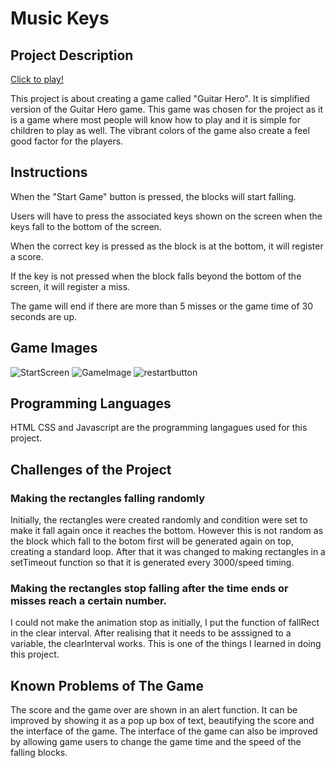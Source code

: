 # Music Keys

## Project Description

[Click to play!](https://eugenelye.github.io/MusicKeys/)

This project is about creating a game called "Guitar Hero". It is simplified version of the Guitar Hero game. This game was chosen for the project as it is a game where most people will know how to play and it is simple for children to play as well. The vibrant colors of the game also create a feel good factor for the players.


## Instructions
When the "Start Game" button is pressed, the blocks will start falling. 

Users will have to press the associated keys shown on the screen when the keys fall to the bottom of the screen. 

When the correct key is pressed as the block is at the bottom, it will register a score. 

If the key is not pressed when the block falls beyond the bottom of the screen, it will register a miss. 

The game will end if there are more than 5 misses or the game time of 30 seconds are up. 

## Game Images

![StartScreen](https://i.ibb.co/nLbM3np/Screenshot-2022-06-09-at-3-33-51-PM.png)
![GameImage](https://i.ibb.co/hLXHXKq/Screenshot-2022-06-09-at-4-03-05-PM.png)
![restartbutton](https://i.ibb.co/s1wsbK0/Screenshot-2022-06-09-at-4-04-50-PM.png)

## Programming Languages 
HTML CSS and Javascript are the programming langagues used for this project. 

## Challenges of the Project    

### Making the rectangles falling randomly
Initially, the rectangles were created randomly and condition were set to make it fall again once it reaches the bottom. However this is not random as the block which fall to the botom first will be generated again on top, creating a standard loop. After that it was changed to making rectangles in a setTimeout function so that it is generated every 3000/speed timing.

### Making the rectangles stop falling after the time ends or misses reach a certain number.
I could not make the animation stop as initially, I put the function of fallRect in the clear interval. After realising that it needs to be asssigned to a variable, the clearInterval works. This is one of the things I learned in doing this project.


## Known Problems of The Game
The score and the game over are shown in an alert function. It can be improved by showing it as a pop up box of text, beautifying the score and the interface of the game. The interface of the game can also be improved by allowing game users to change the game time and the speed of the falling blocks. 
